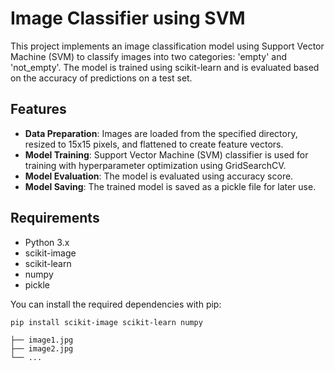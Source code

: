 # Image Classifier using SVM

This project implements an image classification model using Support Vector Machine (SVM) to classify images into two categories: 'empty' and 'not_empty'. The model is trained using scikit-learn and is evaluated based on the accuracy of predictions on a test set.

## Features

- **Data Preparation**: Images are loaded from the specified directory, resized to 15x15 pixels, and flattened to create feature vectors.
- **Model Training**: Support Vector Machine (SVM) classifier is used for training with hyperparameter optimization using GridSearchCV.
- **Model Evaluation**: The model is evaluated using accuracy score.
- **Model Saving**: The trained model is saved as a pickle file for later use.

## Requirements

- Python 3.x
- scikit-image
- scikit-learn
- numpy
- pickle

You can install the required dependencies with pip:

```bash
pip install scikit-image scikit-learn numpy
```


    ├── image1.jpg
    ├── image2.jpg
    └── ...


